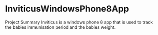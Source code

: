 InviticusWindowsPhone8App
=========================

Project Summary Inviticus is a windows phone 8 app that is used to track the babies immunisation period and the babies weight.
